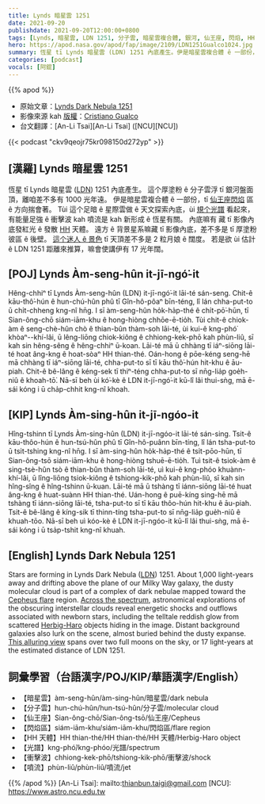 ```yaml
---
title: Lynds 暗星雲 1251
date: 2021-09-20
publishdate: 2021-09-20T12:00:00+0800
tags: [Lynds, 暗星雲, LDN 1251, 分子雲, 暗星雲複合體, 銀河, 仙王座, 閃焰, HH 天體, 噴流, 衝擊波]
hero: https://apod.nasa.gov/apod/fap/image/2109/LDN1251Gualco1024.jpg
summary: 恆星 tī Lynds 暗星雲 (LDN) 1251 內底產生。伊是暗星雲複合體 ê 一部份，tī 仙王座閃焰區 ê 方向揣會著。
categories: [podcast]
vocals: [阿錕]
---
```


{{% apod %}}

- 原始文章：[Lynds Dark Nebula 1251](https://apod.nasa.gov/apod/ap210920.html)
- 影像來源 kah [版權][copyright]：[Cristiano Gualco](https://www.astrobin.com/users/CristianoGualco/)
- 台文翻譯：[An-Li Tsai][An-Li Tsai] ([NCU][NCU])

{{< podcast "ckv9qeojr75kr098150d272yp" >}}

## [漢羅] Lynds 暗星雲 1251
恆星 tī Lynds 暗星雲 ([LDN][LDN]) 1251 內底產生。
這个厚塗粉 ê 分子雲浮 tī 銀河盤面頂，離咱差不多有 1000 光年遠。
伊是暗星雲複合體 ê 一部份，tī [仙王座閃焰][Cepheus flare] 區 ê 方向揣會著。
Tùi 這个足暗 ê 星際雲做 ê 天文探索內底，ùi [規个光譜][Across the spectrum] 看起來，有能量足強 ê 衝擊波 kah 噴流是 kah 新形成 ê 恆星有關。
內底嘛有 藏 tī 影像內底發紅光 ê 發散 [HH][Herbig-Haro] 天體。
遠方 ê 背景星系嘛藏 tī 影像內底，差不多是 tī 厚塗粉彼區 ê 後壁。
[這个迷人 ê 景色][This alluring view] tī 天頂差不多是 2 粒月娘 ê 闊度。
若是欲 ùi 估計 ê LDN 1251 距離來推算，嘛會使講伊有 17 光年闊。

## [POJ] Lynds Àm-seng-hûn it-jī-ngó͘-it
Hêng-chhiⁿ tī Lynds Àm-seng-hûn (LDN) it-jī-ngó͘-it lāi-té sán-seng.
Chit-ê kāu-thô͘-hún ê hun-chú-hûn phû tī Gîn-hô-pôaⁿ bīn-téng, lî lán chha-put-to ū chi̍t-chheng kng-nî hn̄g.
I sī àm-seng-hûn ho̍k-ha̍p-thé ê chi̍t-pō͘-hūn, tī Sian-ông-chō siám-iām-khu ê hong-hiòng chhōe-ē-tio̍h.
Tùi chit-ê chiok-àm ê seng-chè-hûn chò ê thian-bûn thàm-soh lāi-té, ùi kui-ê kng-phó͘ khòaⁿ--khí-lâi, ū lêng-liōng chiok-kiông ê chhiong-kek-phō kah phùn-liû, sī kah sin hêng-sêng ê hêng-chhiⁿ ū-koan.
Lāi-té mā ū chhàng tī iáⁿ-siōng lāi-té hoat âng-kng ê hoat-sòaⁿ HH thian-thé.
Oán-hong ê pōe-kéng seng-hē mā chhàng tī iáⁿ-siōng lāi-té, chha-put-to sī tī kāu thô͘-hún hit-khu ê āu-piah.
Chit-ê bê-lâng ê kéng-sek tī thiⁿ-téng chha-put-to sī nn̄g-lia̍p goe̍h-niû ê khoah-tō͘.
Nā-sī beh ùi kó͘-kè ê LDN it-jī-ngó͘-it kū-lî lâi thui-sǹg, mā ē-sái kóng i ū cha̍p-chhit kng-nî khoah.

## [KIP] Lynds Àm-sing-hûn it-jī-ngóo-it
Hîng-tshinn tī Lynds Àm-sing-hûn (LDN) it-jī-ngóo-it lāi-té sán-sing.
Tsit-ê kāu-thôo-hún ê hun-tsú-hûn phû tī Gîn-hô-puânn bīn-tíng, lî lán tsha-put-to ū tsi̍t-tshing kng-nî hn̄g.
I sī àm-sing-hûn ho̍k-ha̍p-thé ê tsi̍t-pōo-hūn, tī Sian-ông-tsō siám-iām-khu ê hong-hiòng tshuē-ē-tio̍h.
Tuì tsit-ê tsiok-àm ê sing-tsè-hûn tsò ê thian-bûn thàm-soh lāi-té, uì kui-ê kng-phóo khuànn-khí-lâi, ū lîng-liōng tsiok-kiông ê tshiong-kik-phō kah phùn-liû, sī kah sin hîng-sîng ê hîng-tshinn ū-kuan.
Lāi-té mā ū tshàng tī iánn-siōng lāi-té huat âng-kng ê huat-suànn HH thian-thé.
Uán-hong ê puē-kíng sing-hē mā tshàng tī iánn-siōng lāi-té, tsha-put-to sī tī kāu thôo-hún hit-khu ê āu-piah.
Tsit-ê bê-lâng ê kíng-sik tī thinn-tíng tsha-put-to sī nn̄g-lia̍p gue̍h-niû ê khuah-tōo.
Nā-sī beh uì kóo-kè ê LDN it-jī-ngóo-it kū-lî lâi thui-sǹg, mā ē-sái kóng i ū tsa̍p-tshit kng-nî khuah.

## [English] Lynds Dark Nebula 1251
Stars are forming in Lynds Dark Nebula ([LDN][LDN]) 1251.
About 1,000 light-years away and drifting above the plane of our Milky Way galaxy, the dusty molecular cloud is part of a complex of dark nebulae mapped toward the [Cepheus flare][Cepheus flare] region.
[Across the spectrum][Across the spectrum], astronomical explorations of the obscuring interstellar clouds reveal energetic shocks and outflows associated with newborn stars, including the telltale reddish glow from scattered [Herbig-Haro][Herbig-Haro] objects hiding in the image.
Distant background galaxies also lurk on the scene, almost buried behind the dusty expanse.
[This alluring view][This alluring view] spans over two full moons on the sky, or 17 light-years at the estimated distance of LDN 1251.

## 詞彙學習（台語漢字/POJ/KIP/華語漢字/English）
- 【暗星雲】àm-seng-hûn/àm-sing-hûn/暗星雲/dark nebula
- 【分子雲】hun-chú-hûn/hun-tsú-hûn/分子雲/molecular cloud
- 【仙王座】Sian-ông-chō/Sian-ông-tsō/仙王座/Cepheus
- 【閃焰區】siám-iām-khu/siám-iām-khu/閃焰區/flare region
- 【HH 天體】HH thian-thé/HH thian-thé/HH 天體/Herbig-Haro object
- 【光譜】kng-phó͘/kng-phóo/光譜/spectrum
- 【衝擊波】chhiong-kek-phō/tshiong-kik-phō/衝擊波/shock
- 【噴流】phùn-liû/phùn-liû/噴流/jet

{{% /apod %}}
[An-Li Tsai]: mailto:thianbun.taigi@gmail.com
[NCU]: https://www.astro.ncu.edu.tw

[copyright]: https://apod.nasa.gov/apod/fap/lib/about_apod.html#srapply

[LDN]:http://adsabs.harvard.edu/abs/1962ApJS....7....1L
[Cepheus flare]:https://arxiv.org/abs/0809.4761
[Across the spectrum]:https://arxiv.org/abs/1503.02934
[Herbig-Haro]:https://www.nasa.gov/image-feature/awakening-newborn-stars
[This alluring view]:https://www.astrobin.com/5ku4t7/

